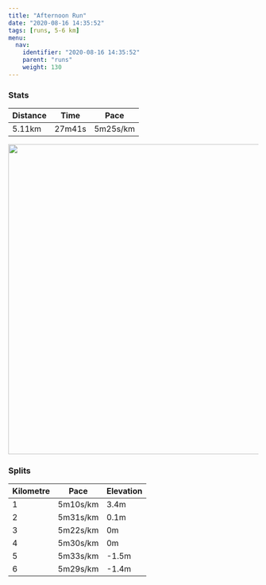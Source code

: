 ```yaml
---
title: "Afternoon Run"
date: "2020-08-16 14:35:52"
tags: [runs, 5-6 km]
menu:
  nav:
    identifier: "2020-08-16 14:35:52"
    parent: "runs"
    weight: 130
---
```


### Stats

| Distance | Time | Pace |
|----------|------|------|
|5.11km|27m41s|5m25s/km|

<img src='https://maps.googleapis.com/maps/api/staticmap?maptype=terrain&path=enc:skjeInlyLM?C_@KWIa@G_@F[vCaLpAyBh@i@Ki@s@kBEUBMB?LJPDJN|@xBf@rAXn@D@V_Ad@e@FM@[A_AKuAG]m@_As@k@UA]POREFKx@K\?V`@z@RZ^t@d@tAJVHLDCN]r@iA?kAUuBKWu@aAi@[OAOHUTQ`AQf@APr@dBp@vARp@JRLJD?HQt@mAFQ@YAu@MsAQo@S_@]a@m@_@QEYNMNIVIj@Qn@?PHVTf@l@jAt@pBFHJ?`@{@`@u@BQEyAOkAMe@c@k@a@[a@SKBWTSb@Ij@Od@?PDTjAhC`@jAR^DBFEf@_ANQJQDg@Ay@Eq@Ow@O[g@o@c@_@SIM?MFOJKVMv@Qj@?TjA|Bx@rBHLB?~@aBHW@SAaAQoASq@_@g@cAq@WDGDMLUjAQh@?TP^Tx@b@v@t@hBJJJAZg@f@cADyAMkAEWUe@QOW]u@i@KCG@SNKPWdAOb@@Tn@|Av@~AZx@JNDAFI`@_AZa@BGBm@E_AM_AOa@o@{@{@g@QDUNMRO~@O`@?TfArBz@dCLLHABGz@wAFW@YCy@QmAMi@[g@[Y_@WQEK@IDYZGTIh@Sf@@TBHVb@^`AVb@t@nBF?FC~@_BBO@[CoAQyAOYy@}@g@YO@[TILId@C^Up@FVj@rAn@lARj@N\FDFABCdAiB@q@Ao@SwAIYu@_As@]K?OFSPKTS~@KRQBIPCN?DFF\z@JLHX@NMv@a@|@U^QPUd@IJSLWVQXWREL@rAA\E\&key=AIzaSyBPVQ_iynBzLujdhfLzy8Z-5zczbktE55k&size=800x800&scale=2&markers=color:yellow|label:S|53.47018,-2.2652&markers=color:green|label:F|53.470099999999995,-2.2637300000000016' width='625' />

### Splits

| Kilometre | Pace | Elevation |
|------|------|-----------|
|1|5m10s/km|3.4m|
|2|5m31s/km|0.1m|
|3|5m22s/km|0m|
|4|5m30s/km|0m|
|5|5m33s/km|-1.5m|
|6|5m29s/km|-1.4m|
